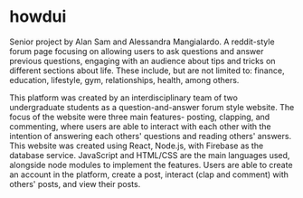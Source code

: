 # howdui
Senior project by Alan Sam and Alessandra Mangialardo. A reddit-style forum page focusing on allowing users to ask questions and answer previous questions, engaging with an audience about tips and tricks on different sections about life. These include, but are not limited to: finance, education, lifestyle, gym, relationships, health, among others.

This platform was created by an interdisciplinary team of two undergraduate students as a question-and-answer forum style website. The focus of the website were three main features- posting, clapping, and commenting, where users are able to interact with each other with the intention of answering each others' questions and reading others' answers. This website was created using React, Node.js, with Firebase as the database service. JavaScript and HTML/CSS are the main languages used, alongside node modules to implement the features. Users are able to create an account in the platform, create a post, interact (clap and comment) with others' posts, and view their posts.
